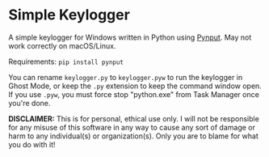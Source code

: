 # Simple Keylogger

A simple keylogger for Windows written in Python using [Pynput](https://github.com/moses-palmer/pynput). May not work correctly on macOS/Linux.

Requirements: `pip install pynput`

You can rename `keylogger.py` to `keylogger.pyw` to run the keylogger in Ghost Mode, or keep the `.py` extension to keep the command window open. If you use `.pyw`, you must force stop "python.exe" from Task Manager once you're done.

**DISCLAIMER:** This is for personal, ethical use only. I will not be responsible for any misuse of this software in any way to cause any sort of damage or harm to any individual(s) or organization(s). Only you are to blame for what you do with it!
